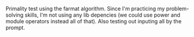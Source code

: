 Primality test using the farmat algorithm. Since I'm practicing my problem-solving skills, I'm not using any lib depencies (we could use power and module operators instead all of that). Also testing out inputing all by the prompt.